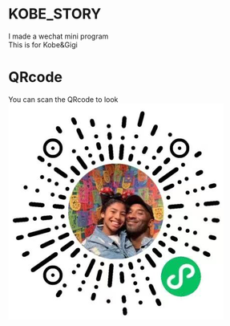 # KOBE_STORY
I made a wechat mini program </br>
This is for Kobe&Gigi

# QRcode
You can scan the QRcode to look</br>
![image](https://github.com/CXHHHH/KOBE_STORY/blob/main/readme/qrcode.jpg)

